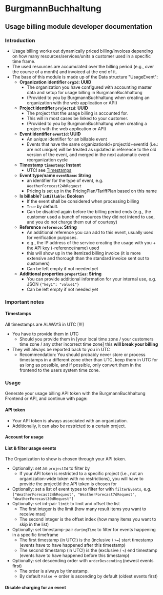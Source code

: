 # BurgmannBuchhaltung

## Usage billing module developer documentation

### Introduction

- Usage billing works out dynamically priced billing/invoices depending on how many resources/services/units a customer
  used in a specific time frame.
- The used resources are accumulated over the billing period (e.g., over the course of a month) and invoiced at the end
  of it.
- The base of this module is made up of the Data structure "UsageEvent":
    - **Organization identifier `orgId`: UUID**
        - The organization you have configured with accounting master data and setup for usage billing in
          BurgmannBuchhaltung
        - (Provided to you by BurgmannBuchhaltung when creating an organization with the web application or API)
    - **Project identifier `projectId`: UUID**
        - The project that the usage billing is accounted for.
        - This will in most cases be linked to your customer.
        - (Provided to you by BurgmannBuchhaltung when creating a project with the web application or API)
    - **Event identifier `eventId`: UUID**
        - An *unique* identifier for an billable event
        - Events that have the same organizationId+projectId+eventId (i.e.: are not unique) will be treated as updated
          in reference to the old version of the event, and merged in the next automatic event reorganization cycle
    - **Timestamp `timestamp`: Instant**
        - UTC! see [Timestamps](#timestamps)
    - **Event type/name `eventName`: String**
        - an identifier for the type of event, e.g. `WeatherForecast24hRequest`
        - Pricing is set up in the PricingPlan/TariffPlan based on this name
    - **Is billable? `isBillable`: Boolean**
        - If the event shall be considered when processing billing
        - `True` by default.
        - Can be disabled again before the billing period ends (e.g., the customer used a bunch of resources they did
          not intend to use, and you do not charge them out of courtesy)
    - **Reference `reference`: String**
        - An additional reference you can add to this event, usually used for verification purposes.
        - e.g., the IP address of the service creating the usage with you + the API key (-reference/name) used
        - this will show up in the itemized billing invoice (it is more extensive and thorough than the standard invoice
          sent out to customers)
        - Can be left empty if not needed yet
    - **Additional properties `properties`: String**
        - You can provide additional information for your internal use, e.g. JSON `{"key1": "value1"}`
        - Can be left empty if not needed yet

### Important notes

#### Timestamps

All timestamps are ALWAYS in UTC [!!!]

- You have to provide them in UTC
    - Should you provide them in [your local time zone / your customers time zone / any other incorrect time zone] this
      **will break your billing**
- They will always be reported back to you in UTC
    - Recommendation: You should probably never store or process timestamps in a different zone other than UTC, keep
      them in UTC for as long as possible, and if possible, only convert them in the frontend to the users system time
      zone.

### Usage

Generate your usage billing API token with the BurgmannBuchhaltung Frontend or API, and continue with page:

#### API token

- Your API token is always associated with an organization.
- Additionally, it can also be restricted to a certain project.

#### Account for usage

#### List & filter usage events

The Organization to show is chosen through your API token.

- Optionally: set an `projectId` to filter by
    - If your API token is restricted to a specific project (i.e., not an organization-wide token with no restrictions),
      you will have to provide the projectId the API token is chosen for
- Optionally: set a list of event types to filter for with `filterEvents`, e.g. `["WeatherForecast24hRequest", "WeatherForecast7dRequest", "WeatherForecast30dRequest"]`
- Optionally: set int-pair `limit` to limit and offset the list
  - The first integer is the limit (how many result items you want to receive max)
  - The second integer is the offset index (how many items you want to skip in the list)
- Optionally: set timestamp-pair `duringTime` to filter for events happening in a specific timeframe 
  - The first timestamp (in UTC!) is the (inclusive / `>=`) start timestamp (events have to have happened after this timestamp)
  - The second timestamp (in UTC!) is the (exclusive / `<`) end timestamp (events have to have happened before this timestamp)
- Optionally: set descending order with `orderDescending` (newest events first)
  - The order is always by timestamp.
  - By default `False` -> order is ascending by default (oldest events first)

#### Disable charging for an event
